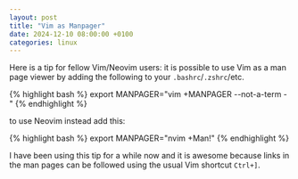 ```yaml
---
layout: post
title: "Vim as Manpager"
date: 2024-12-10 08:00:00 +0100
categories: linux
---
```

Here is a tip for fellow Vim/Neovim users: it is possible to use Vim as a man page viewer by adding the following to your `.bashrc`/`.zshrc`/etc.

{% highlight bash %}
export MANPAGER="vim +MANPAGER --not-a-term -"
{% endhighlight %}

to use Neovim instead add this:

{% highlight bash %}
export MANPAGER="nvim +Man!"
{% endhighlight %}

I have been using this tip for a while now and it is awesome because links in the man pages can be followed using the usual Vim shortcut `Ctrl+]`.
